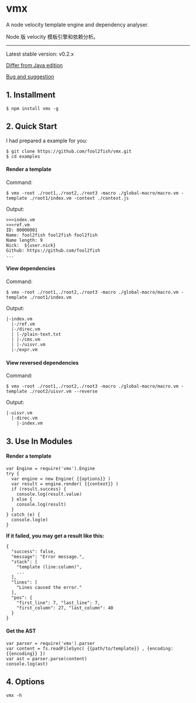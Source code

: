 # vmx

A node velocity template engine and dependency analyser.

Node 版 velocity 模板引擎和依赖分析。

---

Latest stable version: v0.2.x

[Differ from Java edition](https://github.com/fool2fish/vmx/blob/master/docs/differ-from-java-edition.md)

[Bug and suggestion](https://github.com/fool2fish/vmx/issues/new)


## 1. Installment

```
$ npm install vmx -g
```

## 2. Quick Start

I had prepared a example for you:

```
$ git clone https://github.com/fool2fish/vmx.git
$ cd examples
```

#### Render a template

Command:

```
$ vmx -root ./root1,./root2,./root3 -macro ./global-macro/macro.vm -template ./root1/index.vm -context ./context.js
```

Output:

```
>>>index.vm
>>>ref.vm
ID: 00000001
Name: fool2fish fool2fish fool2fish
Name length: 9
Nick:  ${user.nick}
Github: https://github.com/fool2fish
...
```

#### View dependencies

Command:

```
$ vmx -root ./root1,./root2,./root3 -macro ./global-macro/macro.vm -template ./root1/index.vm
```
Output:

```
|-index.vm
  |-/ref.vm
  |-/direc.vm
  | |-/plain-text.txt
  | |-/cms.vm
  | |-/uisvr.vm
  |-/expr.vm
```

#### View reversed dependencies

Command:

```
$ vmx -root ./root1,./root2,./root3 -macro ./global-macro/macro.vm -template ./root2/uisvr.vm --reverse
```
Output:

```
|-uisvr.vm
  |-direc.vm
    |-index.vm
```

## 3. Use In Modules

#### Render a template

```
var Engine = require('vmx').Engine
try {
  var engine = new Engine( {{options}} )
  var result = engine.render( {{context}} )
  if (result.success) {
    console.log(result.value)
  } else {
    console.log(result)
  }
} catch (e) {
  console.log(e)
}

```

**If it failed, you may get a result like this:**

```
{
  "success": false,
  "message": "Error message.",
  "stack": [
    "template (line:column)",
    ...
  ],
  "lines": [
    "Lines caused the error."
  ],
  "pos": {
    "first_line": 7, "last_line": 7,
    "first_column": 27, "last_column": 40
  }
}
```

#### Get the AST

```
var parser = require('vmx').parser
var content = fs.readFileSync( {{path/to/template}} , {encoding: {{encoding}} })
var ast = parser.parse(content)
console.log(ast)
```

## 4. Options

```
vmx -h
```

